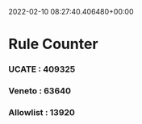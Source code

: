 2022-02-10 08:27:40.406480+00:00
# Rule Counter 
 ### UCATE : 409325

 ### Veneto : 63640

 ### Allowlist : 13920